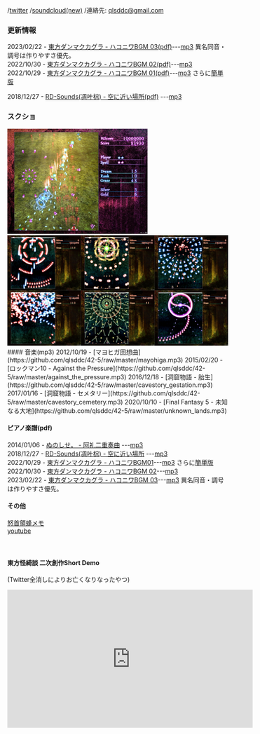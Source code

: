    
/[twitter](https://twitter.com/qlsddc) /[soundcloud(new)](https://soundcloud.com/qlsddc/) /連絡先: qlsddc@gmail.com  

### 更新情報
2023/02/22 - [東方ダンマクカグラ - ハコニワBGM 03(pdf)](https://github.com/qlsddc/42-5/raw/master/dankagu03.pdf)---[mp3](https://github.com/qlsddc/42-5/raw/master/dankagubgm03.mp3) 異名同音・調号は作りやすさ優先。  
2022/10/30 - [東方ダンマクカグラ - ハコニワBGM 02(pdf)](https://github.com/qlsddc/42-5/raw/master/dankagu02.pdf)---[mp3](https://github.com/qlsddc/42-5/raw/master/dankagubgm02.mp3)  
2022/10/29 - [東方ダンマクカグラ - ハコニワBGM 01(pdf)](https://github.com/qlsddc/42-5/raw/master/dankagu01.pdf)---[mp3](https://github.com/qlsddc/42-5/raw/master/dankagubgm01.mp3)  さらに[簡単版](https://github.com/qlsddc/42-5/raw/master/dankagu01_easy.pdf)  

2018/12/27 - [RD-Sounds(凋叶棕) - 空に近い場所(pdf)](https://github.com/qlsddc/42-5/raw/master/soratika.pdf)
---[mp3](https://github.com/qlsddc/42-5/raw/master/soratika.mp3)  

  
### スクショ
<a href="https://github.com/qlsddc/42-5/main/th_kakidan_01.jpg">
<img src="https://github.com/qlsddc/42-5/raw/master/th_kakidan_01.jpg" width="320"></a>
<a href="https://github.com/qlsddc/42-5/raw/master/th_pra_01.jpg">
<img src="https://github.com/qlsddc/42-5/raw/master/th_pra_01.jpg" width="640"></a>  
　  
#### 音楽(mp3)
2012/10/19 - [マヨヒガ回想曲](https://github.com/qlsddc/42-5/raw/master/mayohiga.mp3)  
2015/02/20 - [ロックマン10 - Against the Pressure](https://github.com/qlsddc/42-5/raw/master/against_the_pressure.mp3)  
2016/12/18 - [洞窟物語 - 胎生](https://github.com/qlsddc/42-5/raw/master/cavestory_gestation.mp3)  
2017/01/16 - [洞窟物語 - セメタリー](https://github.com/qlsddc/42-5/raw/master/cavestory_cemetery.mp3)  
2020/10/10 - [Final Fantasy 5 - 未知なる大地](https://github.com/qlsddc/42-5/raw/master/unknown_lands.mp3)  

#### ピアノ楽譜(pdf)
2014/01/06 - [ぬのしせ。 - 阿礼二重奏曲](https://github.com/qlsddc/42-5/raw/master/score_03_arei.pdf)
---[mp3](https://github.com/qlsddc/42-5/raw/master/arei.mp3)  
2018/12/27 - [RD-Sounds(凋叶棕) - 空に近い場所](https://github.com/qlsddc/42-5/raw/master/soratika.pdf)
---[mp3](https://github.com/qlsddc/42-5/raw/master/soratika.mp3)  
2022/10/29 - [東方ダンマクカグラ - ハコニワBGM01](https://github.com/qlsddc/42-5/raw/master/dankagu01.pdf)---[mp3](https://github.com/qlsddc/42-5/raw/master/dankagubgm01.mp3)  さらに[簡単版](https://github.com/qlsddc/42-5/raw/master/dankagu01_easy.pdf)  
2022/10/30 - [東方ダンマクカグラ - ハコニワBGM 02](https://github.com/qlsddc/42-5/raw/master/dankagu02.pdf)---[mp3](https://github.com/qlsddc/42-5/raw/master/dankagubgm02.mp3)  
2023/02/22 - [東方ダンマクカグラ - ハコニワBGM 03](https://github.com/qlsddc/42-5/raw/master/dankagu03.pdf)---[mp3](https://github.com/qlsddc/42-5/raw/master/dankagubgm03.mp3) 異名同音・調号は作りやすさ優先。  


#### その他
[怒首領蜂メモ](https://qlsddc.github.io/42-5/dodonpachi)  
[youtube](https://www.youtube.com/channel/UC54WEkJe5iSZW8_K8Fj5SWQ)   
 
　  
   
#### 東方怪綺談 二次創作Short Demo
(Twitter全消しによりお亡くなりなったやつ)
<iframe width="560" height="315" src="https://www.youtube.com/embed/FPMZjag6eDE?rel=0" frameborder="0" allow="autoplay; encrypted-media" allowfullscreen></iframe>
